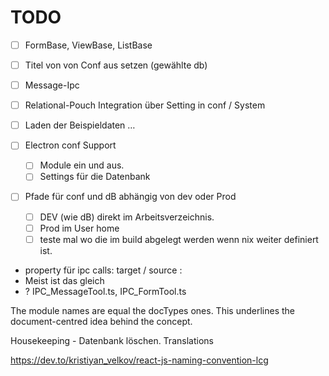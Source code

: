 # TODO

- [ ] FormBase, ViewBase, ListBase
- [ ] Titel von von Conf aus setzen (gewählte db)

- [ ] Message-Ipc

- [ ] Relational-Pouch Integration über Setting in conf / System
- [ ] Laden der Beispieldaten …
- [ ] Electron conf Support
  - [ ] Module ein und aus.
  - [ ] Settings für die Datenbank
- [ ] Pfade für conf und dB abhängig von dev oder Prod
  - [ ] DEV (wie dB) direkt im Arbeitsverzeichnis.  
  - [ ] Prod im User home
  - [ ] teste mal wo die im build abgelegt werden wenn nix weiter definiert ist.

- property für ipc calls: target / source :
- Meist ist das gleich
- ? IPC_MessageTool.ts, IPC_FormTool.ts

The module names are equal the docTypes ones. This underlines the document-centred idea behind the concept.

Housekeeping - Datenbank löschen.
Translations


https://dev.to/kristiyan_velkov/react-js-naming-convention-lcg